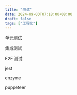 ```yaml
---
title: "测试"
date: 2024-09-03T07:18:00+08:00
draft: false
tags: ["工程化"]
---
```


单元测试

集成测试

E2E 测试

jest

enzyme

puppeteer
